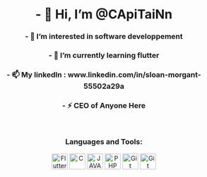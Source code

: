 <h1 align='center'> - 👋 Hi, I’m @CApiTaiNn</h1>
<h3 align='center'> - 👀 I’m interested in software developpement</h3>
<h3 align='center'> - 🌱 I’m currently learning flutter</h3>
<h3 align='center'> - 📫 My linkedln : www.linkedin.com/in/sloan-morgant-55502a29a</h3>
<h3 align='center'> - ⚡ CEO of Anyone Here</h3>

<p>
  <br/>
</p>

<h3 align="center">Languages and Tools:</h3>
<p align="center">
  <a href="https://flutter.dev/ target="_blank""><img src="https://raw.githubusercontent.com/danielcranney/readme-generator/main/public/icons/skills/flutter-colored.svg" width="36" height="36" alt="Flutter" /></a>
  <a href="https://fr.wikipedia.org/wiki/C_(langage)" target="_blank" rel="noreferrer"><img src="https://raw.githubusercontent.com/danielcranney/readme-generator/main/public/icons/skills/c-colored.svg" width="36" height="36" alt="C" /></a>
  <a href="https://www.java.com" target="_blank" rel="noreferrer"><img src="https://raw.githubusercontent.com/danielcranney/readme-generator/main/public/icons/skills/java-colored.svg" width="36" height="36" alt="JAVA" /></a>
  <a href="https://developer.mozilla.org/en-US/docs/Glossary/REACT" target="_blank" rel="noreferrer"><img src="https://raw.githubusercontent.com/danielcranney/readme-generator/main/public/icons/skills/php-colored.svg" width="36" height="36" alt="PHP" /></a>
  <a href="https://git-scm.com/" target="_blank" rel="noreferrer"><img src="https://raw.githubusercontent.com/danielcranney/readme-generator/main/public/icons/skills/git-colored.svg" width="36" height="36" alt="Git" /></a>
  <a href="https://www.docker.com/" target="_blank" rel="noreferrer"><img src="https://raw.githubusercontent.com/danielcranney/readme-generator/main/public/icons/skills/docker-colored.svg" width="36" height="36" alt="Git" /></a>
</p>

